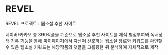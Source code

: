 # REVEL
REVEL 프로젝트 : 웹소설 추천 사이트

네이버/카카오 총 390작품을 기준으로 웹소설 추천 사이트를 제작
별점부여와 독서상태 기록 기능을 통해 마이페이지에서 자신이 선호하는 웹소설 장르와 키워드를 확인할 수 있음
웹소설 키워드는 해당작품의 댓글을 크롤링한 뒤 분석하여 자체적으로 제작
